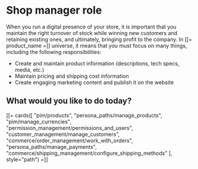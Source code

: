 # Shop manager role

When you run a digital presence of your store, it is important that you maintain the 
right turnover of stock while winning new customers and retaining existing ones, 
and ultimately, bringing profit to the company. 
In [[= product_name =]] universe, it means that you must focus on many things, 
including the following responsibilities:

- Create and maintain product information (descriptions, tech specs, media, etc.)
- Maintain pricing and shipping cost information
- Create engaging marketing content and publish it on the website

## What would you like to do today?

[[= cards([
    "pim/products",
    "persona_paths/manage_products",
    "pim/manage_currencies",
    "permission_management/permissions_and_users",
    "customer_management/manage_customers",
    "commerce/order_management/work_with_orders",
    "persona_paths/manage_payments",
    "commerce/shipping_management/configure_shipping_methods"
], style="path") =]]
